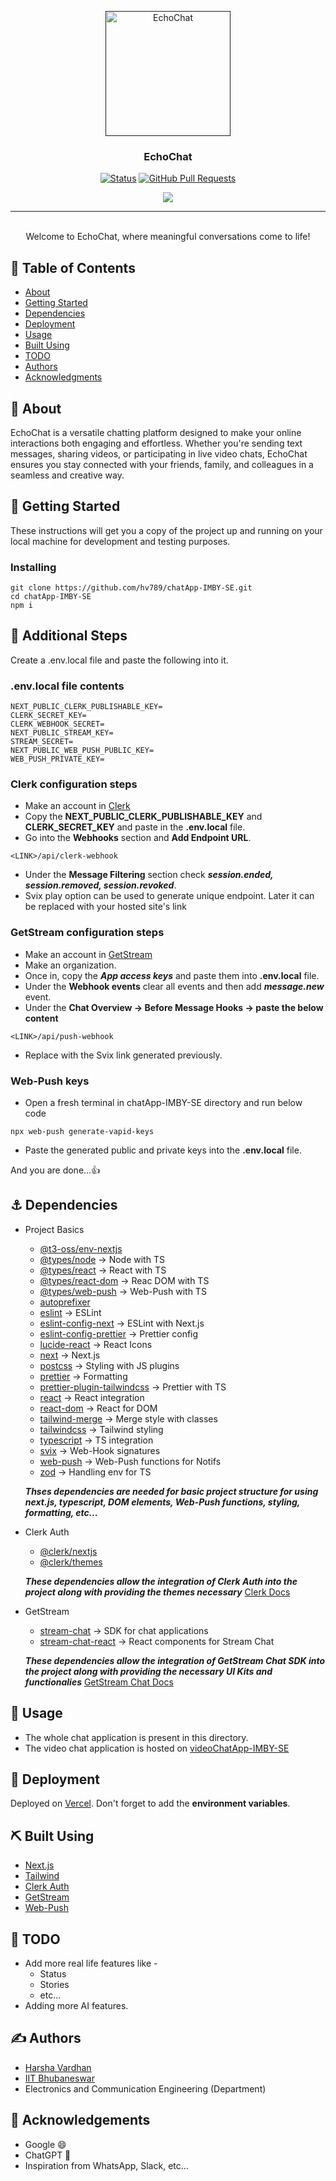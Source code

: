 <p align="center">
  <a href="" rel="noopener">
 <img width=200px height=200px src="https://i.imgur.com/CV3hSbj.png" alt="EchoChat"></a>
</p>

<h3 align="center">EchoChat</h3>

<div align="center">

  [![Status](https://img.shields.io/badge/status-active-success.svg)]()
  [![GitHub Pull Requests](https://img.shields.io/github/issues-pr/kylelobo/The-Documentation-Compendium.svg)](https://github.com/kylelobo/The-Documentation-Compendium/pulls)

</div>

<!--tech stack icons-->
<p align="center">
  <a href="https://skillicons.dev">
    <img src="https://skillicons.dev/icons?i=nextjs,typescript,js,tailwind,git,postman,vscode,vercel&perline=14" />
  </a>
</p>

---

<p align="center">
    <br> 
  Welcome to EchoChat, where meaningful conversations come to life!
</p>

## 📝 Table of Contents
- [About](#about)
- [Getting Started](#getting_started)
- [Dependencies](#dependencies)
- [Deployment](#deployment)
- [Usage](#usage)
- [Built Using](#built_using)
- [TODO](#todo)
- [Authors](#authors)
- [Acknowledgments](#acknowledgement)

## 🧐 About <a name = "about"></a>
EchoChat is a versatile chatting platform designed to make your online interactions both engaging and effortless. Whether you're sending text messages, sharing videos, or participating in live video chats, EchoChat ensures you stay connected with your friends, family, and colleagues in a seamless and creative way.

## 🏁 Getting Started <a name = "getting_started"></a>
These instructions will get you a copy of the project up and running on your local machine for development and testing purposes.
### Installing

```
git clone https://github.com/hv789/chatApp-IMBY-SE.git
cd chatApp-IMBY-SE
npm i
```

## 🔧 Additional Steps
Create a .env.local file and paste the following into it.

### .env.local file contents

```
NEXT_PUBLIC_CLERK_PUBLISHABLE_KEY=
CLERK_SECRET_KEY=
CLERK_WEBHOOK_SECRET=
NEXT_PUBLIC_STREAM_KEY=
STREAM_SECRET=
NEXT_PUBLIC_WEB_PUSH_PUBLIC_KEY=
WEB_PUSH_PRIVATE_KEY=
```

### Clerk configuration steps
- Make an account in [Clerk](https://clerk.com/)
- Copy the **NEXT_PUBLIC_CLERK_PUBLISHABLE_KEY** and **CLERK_SECRET_KEY** and paste 
  in the **.env.local** file.
- Go into the **Webhooks** section and **Add Endpoint URL**.
```
<LINK>/api/clerk-webhook
```
- Under the **Message Filtering** section check ***session.ended, session.removed, session.revoked***.
- Svix play option can be used to generate unique endpoint. Later it can be replaced
  with your hosted site's link

### GetStream configuration steps
- Make an account in [GetStream](https://getstream.io/)
- Make an organization.
- Once in, copy the ***App access keys*** and paste them into **.env.local** file.
- Under the **Webhook events** clear all events and then add ***message.new*** event.
- Under the **Chat Overview -> Before Message Hooks -> paste the below content**
```
<LINK>/api/push-webhook
```
- Replace ***<LINK>*** with the Svix link generated previously.

### Web-Push keys
- Open a fresh terminal in chatApp-IMBY-SE directory and run below code
```
npx web-push generate-vapid-keys
```
- Paste the generated public and private keys into the **.env.local** file.

And you are done...👍

## ⚓ Dependencies <a name="dependencies"></a>

- Project Basics
  - [@t3-oss/env-nextjs](https://www.npmjs.com/package/@t3-oss/env-nextjs)
  - [@types/node](https://www.npmjs.com/package/@types/node) -> Node with TS
  - [@types/react](https://www.npmjs.com/package/@types/react) -> React with TS
  - [@types/react-dom](https://www.npmjs.com/package/@types/react-dom) -> Reac DOM with TS
  - [@types/web-push](https://www.npmjs.com/package/@types/web-push) -> Web-Push with TS
  - [autoprefixer](https://www.npmjs.com/package/autoprefixer)
  - [eslint](https://www.npmjs.com/package/eslint) -> ESLint
  - [eslint-config-next](https://www.npmjs.com/package/eslint-config-next) -> ESLint with Next.js
  - [eslint-config-prettier](https://www.npmjs.com/package/eslint-config-prettier) -> Prettier config
  - [lucide-react](https://www.npmjs.com/package/lucide-react) -> React Icons
  - [next](https://www.npmjs.com/package/next) -> Next.js
  - [postcss](https://www.npmjs.com/package/postcss) -> Styling with JS plugins
  - [prettier](https://www.npmjs.com/package/prettier) -> Formatting
  - [prettier-plugin-tailwindcss](https://www.npmjs.com/package/prettier-plugin-tailwindcss) -> Prettier with TS
  - [react](https://www.npmjs.com/package/react) -> React integration
  - [react-dom](https://www.npmjs.com/package/react-dom) -> React for DOM
  - [tailwind-merge](https://www.npmjs.com/package/tailwind-merge) -> Merge style with classes
  - [tailwindcss](https://www.npmjs.com/package/tailwindcss) -> Tailwind styling
  - [typescript](https://www.npmjs.com/package/typescript) -> TS integration
  - [svix](https://www.npmjs.com/package/svix) -> Web-Hook signatures
  - [web-push](https://www.npmjs.com/package/web-push) -> Web-Push functions for Notifs
  - [zod](https://www.npmjs.com/package/zod) -> Handling env for TS
    
  ***Thses dependencies are needed for basic project structure for using next.js, typescript, DOM elements, Web-Push functions, styling, formatting, etc...***

- Clerk Auth
  - [@clerk/nextjs](https://www.npmjs.com/package/@clerk/nextjs)
  - [@clerk/themes](https://www.npmjs.com/package/@clerk/themes)
    
  ***These dependencies allow the integration of Clerk Auth into the project along with providing the themes necessary***
  [Clerk Docs](https://clerk.com/docs)
  
- GetStream
  - [stream-chat](https://www.npmjs.com/package/stream-chat) -> SDK for chat applications
  - [stream-chat-react](https://www.npmjs.com/package/stream-chat-react) -> React components for Stream Chat

  ***These dependencies allow the integration of GetStream Chat SDK into the project along with providing the necessary UI Kits and functionalies***
  [GetStream Chat Docs](https://getstream.io/chat/docs/)

## 🎈 Usage <a name="usage"></a>
- The whole chat application is present in this directory.
- The video chat application is hosted on [videoChatApp-IMBY-SE](https://github.com/hv789/videoChatApp-IMBY-SE)

## 🚀 Deployment <a name = "deployment"></a>
Deployed on [Vercel](https://vercel.com/).
Don't forget to add the **environment variables**.

## ⛏️ Built Using <a name = "built_using"></a>
- [Next.js](https://nextjs.org/)
- [Tailwind](https://tailwindcss.com/)
- [Clerk Auth](https://clerk.com/)
- [GetStream](https://getstream.io/)
- [Web-Push](https://developer.mozilla.org/en-US/docs/Web/API/Push_API)

## 📝 TODO <a name = "todo"></a>
- Add more real life features like -
  - Status
  - Stories
  - etc...
- Adding more AI features. 

## ✍️ Authors <a name = "authors"></a>
- [Harsha Vardhan](https://hv789.vercel.app/)
- [IIT Bhubaneswar](https://www.iitbbs.ac.in/)
- Electronics and Communication Engineering (Department)

## 🎉 Acknowledgements <a name = "acknowledgement"></a>
- Google 😄
- ChatGPT 🤖
- Inspiration from WhatsApp, Slack, etc...

